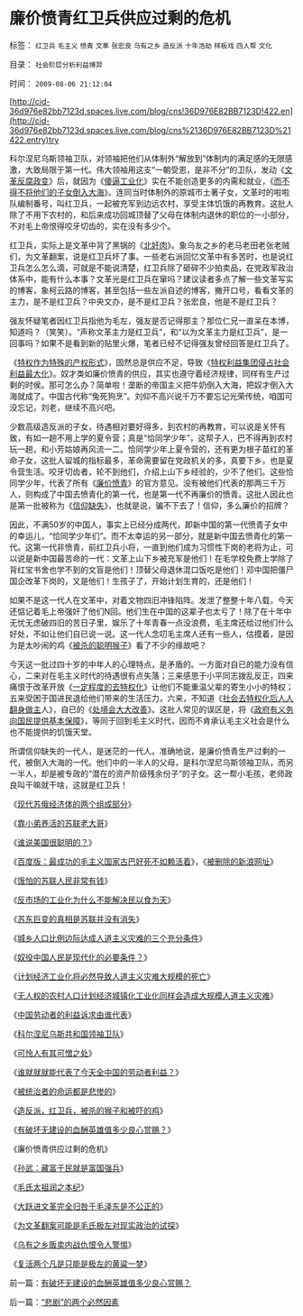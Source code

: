 # 廉价愤青红卫兵供应过剩的危机

标签： `红卫兵` `毛主义` `愤青` `文革` `张宏良` `乌有之乡` `造反派` `十年浩劫` `样板戏` `四人帮` `文化` 

目录： `社会阶层分析利益博羿`

时间： `2009-08-06 21:12:04`

[http://cid-36d976e82bb7123d.spaces.live.com/blog/cns!36D976E82BB7123D!422.en](http://cid-36d976e82bb7123d.spaces.live.com/blog/cns%2136D976E82BB7123D%21422.entry)try

科尔涅尼乌斯领袖卫队，对领袖把他们从体制外“解放到”体制内的满足感的无限感激，大致局限于第一代。伟大领袖用这支“一朝受恩，是非不分”的卫队，发动《[文革反腐政变](../../../2009/7/3/看看毛主席是怎样发动文革反腐的.md)》后，就因为《[傻逼工业化](../../../2009/8/2/工业化一定创造价值吗.md)》实在不能创造更多的内需和就业，《[而不得不将他们的子女倒入大海](../../../2009/6/10/内需萎缩！把供应过剩的人力资源倒入大海.md)》。连同当时体制外的原城市土著子女，文革时的啦啦队编制番号，叫红卫兵，一起被充军到边远农村，享受主体饥饿的再教育。这批人除了不用下农村的，和后来成功回城顶替了父母在体制内退休的职位的一小部分，不对毛上帝恨得咬牙切齿的，实在没有多少个。

红卫兵，实际上是文革中背了黑锅的《[北奸肉](http://hi.baidu.com/darthchn/blog/item/938c3312664c5fd9f7039eb2.html)》。象乌友之乡的老马老田老张老贼们，为文革翻案，说是红卫兵坏了事。一些老右派回忆文革中有多苦时，也是说红卫兵怎么怎么滴，可就是不能说清楚，红卫兵除了砸碎不少拍卖品，在党政军政治体系中，能有什么本事？文革光是红卫兵在窜吗？建议读者多点了解一些文革写实的博客，象柯云路的博客，甚至包括一些左派自述的博客，撇开口号，看看文革的主力，是不是红卫兵？中央文办，是不是红卫兵？张宏良，他是不是红卫兵？

强友怀疑笔者因红卫兵指他为毛左，强友是否记得<war makeeasy>那主？那位仁兄一直呆在本博，知道吗？（笑笑）。“声称文革主力是红卫兵”，和“以为文革主力是红卫兵”，是一回事吗？如果不是看到新的贴里火爆，笔者已经不记得强友曾经回答是红卫兵了。

《[特权作为特殊的产权形式](../../../2009/7/31/特权的经济学含义及利益演绎.md)》，固然总是供应不足，导致《[特权利益集团侵占社会利益最大化](../../../2009/8/1/特权二八定律，特权总令社会负担最大化.md)》。奴才类如廉价愤青的供应，其实也遵守着经济规律，同样有生产过剩的时侯。那可怎么办？简单啦！垄断的帝国主义把牛奶倒入大海，把奴才倒入大海就成了。中国古代称“兔死狗烹”。刘仰不高兴说千万不要忘记光荣传统，咱国可没忘记，刘老，继续不高兴吧。

少数高级造反派的子女，待遇相对要好得多，到农村的再教育，可以说是关怀有致，有如一趟不用上学的夏令营；真是“恰同学少年”，这帮子人，巴不得再到农村玩一趟，和小芳姑娘再风流一二。恰同学少年上夏令营的，还有更为根子苗红的革命子女，这批人留城的指标最多，革命需要留在党政机关的多，真要下乡，也是夏令营生活。咬牙切齿者，轮不到他们，介绍上山下乡经验的，少不了他们。这些恰同学少年，代表了所有《[廉价愤青](../../../2008/11/10/爱国，并不是做个廉价愤青喊打喊杀.md)》的官方意见。没有被他们代表的那两三千万人，则构成了中国去愤青化的第一代，也是第一代不再廉价的愤青。这批人因此也是第一批被称为《[信仰缺失](../../../2009/4/11/大学无书：中国信仰缺失是一个伪命题.md)》，也就是说，骗不下去了！信仰，多么廉价的招牌？

因此，不满50岁的中国人，事实上已经分成两代，即新中国的第一代愤青子女中的幸运儿，“恰同学少年们”。而不太幸运的另一部分，就是新中国去愤青化的第一代。这第一代非愤青，前红卫兵小将，一直到他们成为习惯性下岗的老将为止，可以说是新中国最苦命的一代：文革上山下乡被充军是他们！在毛学校免费上学除了背红宝书舍也学不到的文盲是他们！顶替父母退休混口饭吃是他们！邓中国把僵尸国企改革下岗的，又是他们！生孩子了，开始计划生育的，还是他们！

如果不是这一代人在文革中，对着文物四旧冲锋陷阵。发泄了整整十年八载，今天还惦记着毛上帝强奸了他们N回。他们生在中国的这辈子也太亏了！除了在十年中无忧无虑破四旧的苦日子里，娱乐了十年青春一点没浪费，毛主席还给过他们什么好处，不如让他们自已说一说。这一代人念叨毛主席人还有一些人，估摸着，是因为是太吵闹的鸡《[被杀的聪明猴子](../../../2009/8/6/被杀的猴子和被吓的鸡.md)》看了不少的缘故吧？

今天这一批过四十岁的中年人的心理特点，是矛盾的。一方面对自已的能力没有信心，二来对在毛主义时代的待遇很有点失落；三来感恩于小平同志拨乱反正，四来痛恨于改革开放《[一定程度的去特权化](../../../2009/7/19/市场经济去特权化中国经济唯一的出路.md)》让他们不能重温父辈的寄生小小的特权；五来受困于国进民退给他们带来的生活压力，六来，不知道《[社会去特权化后人人翻身做主](http://blog.sina.com.cn/s/blog_5563a64d0100dxms.html)人》，自已的《[处境会大大改善](http://blog.sina.com.cn/s/blog_5563a64d0100dxms.html)》。这批人常见的误区是，将《[政府有义务向国民提供基本保障](../../../2008/7/12/价值守恒定律：只有市场经济才能救中国!.md)》，等同于回到毛主义时代，因而不肯承认毛主义社会是什么也不能提供的饥饿天堂。

所谓信仰缺失的一代人，是迷茫的一代人。准确地说，是廉价愤青生产过剩的一代，被倒入大海的一代。他们中的一半人的父母，是科尔涅尼乌斯领袖卫队，而另一半人，却是被专政的“潜在的资产阶级残余份子”的子女。这一帮小毛孩，老师政良叫干嘛就干啥，这就是红卫兵！

《[现代苏俄经济体的两个组成部分](../../../2009/8/3/现代苏俄经济体的两个组成部分.md)》

《[靠小弟养活的苏联老大哥](../../../2009/8/3/工业化后靠小弟养活的苏联老大哥.md)》

《[谁说美国很聪明的？](../../../2009/8/3/谁说美国很聪明的？.md)》

《[百度版：最成功的毛主义国家古巴好死不如赖活着](../../../2009/8/4/免费减肥的苏联人民非常有钱.md)》，《[被删除的新浪网址](http://blog.sina.com.cn/s/blog_5563a64d0100e68c.html)》

《[饿怕的苏联人民非常有钱](../../../2009/8/4/免费减肥的苏联人民非常有钱.md)》

《[反市场的工业化为什么不能解决民以食为天](../../../2009/8/4/计划经济的工业化为什么不能解决民以食为天.md)》

《[苏东巨变的真相是苏联并没有消失](../../../2009/8/4/苏东巨变的真相是苏联并没有消失.md)》

《[城乡人口比例边际达成人道主义灾难的三个充分条件](../../../2009/8/4/城乡人口比例边际达成人道主义灾难的三个充分条件.md)》

《[奴役中国人民是现代化的必要条件？](../../../2009/8/4/国际惯例奴役人民是现代化的必要条件？.md)》

《[计划经济工业化将必然导致人道主义灾难大规模的死亡](../../../2009/8/5/市场经济是工业化不成为人道灾难的必要条件.md)》

《[无人权的农村人口计划经济城镇化工业化同样会造成大规模人道主义灾难](../../../2009/8/5/无人权的农村人口城镇化工业化将是什么后果？.md)》

《[中国劳动者的利益诉求由谁代表](../../../2009/8/5/中国劳动者的利益诉求由谁代表.md)》

《[科尔涅尼乌斯共和国领袖卫队](../../../2009/8/5/罗马独裁官科尔涅尼乌斯.苏拉和他的近卫军.md)》

《[可怜人有其可憎之处](../../../2009/8/6/一些可怜人有其可憎之处.md)》

《[谁就就就能代表了今天全中国的劳动者利益？](../../../2009/8/6/谁能代表了今天全中国的劳动者利益？.md)》

《[被统治者的命运都是悲惨的](http://blog.sina.com.cn/s/blog_5563a64d0100e7t6.html)》

《[造反派，红卫兵，被杀的猴子和被吓的鸡](../../../2009/8/6/被杀的猴子和被吓的鸡.md)》

《[有破坏无建设的血酬英雄值多少良心赏赐？](../../../2009/8/6/有破坏无建设的血酬英雄值多少良心赏赐？.md)》

《廉价愤青供应过剩的危机》

《[孙武：藏富于民就是富国强兵](../../../2007/9/13/孙武：藏富于民者富国强兵.md)》

《[毛氏太祖润之本纪](http://hi.baidu.com/darthchn/blog/item/d3308c2bb07111315343c1fc.html)》

《[大跃进文革完全归咎于毛泽东是不公正的](http://hi.baidu.com/darthchn/blog/item/7c43b0f689b5a32b730eec36.html)》

《[为文革翻案可能是毛氏极左对现实政治的试探](http://hi.baidu.com/darthchn/blog/item/bdf41dc3cab1e0120ff4777e.html)》

《[乌有之乡贩卖内战仇恨令人警惕](http://hi.baidu.com/darthchn/blog/item/ed4ad95838c09f232934f03c.html)》

《[复活两个凡是只能是极左的黄粱一梦](http://hi.baidu.com/darthchn/blog/item/369488acf4033d004a36d633.html)》



前一篇：[有破坏无建设的血酬英雄值多少良心赏赐？](../../../2009/8/6/有破坏无建设的血酬英雄值多少良心赏赐？.md)

后一篇：[“悲剧”的两个必然因素](../../../2009/8/7/“悲剧”的两个必然因素.md)